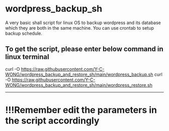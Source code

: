 # wordpress_backup_sh

A very basic shall script for linux OS to backup wordpress and its database which they are both in the same machine.
You can use crontab to setup backup schedule.

To get the script, please enter below command in linux terminal
---------------------

curl -O https://raw.githubusercontent.com/Y-C-WONG/wordpress_backup_and_restore_sh/main/wordpress_backup.sh
curl -O https://raw.githubusercontent.com/Y-C-WONG/wordpress_backup_and_restore_sh/main/wordpress_restore.sh

--------------------

# !!!Remember edit the parameters in the script accordingly
